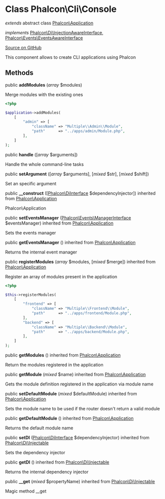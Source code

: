 # Class **Phalcon\\Cli\\Console**

*extends* abstract class [Phalcon\Application](/en/3.2/api/Phalcon_Application)

*implements* [Phalcon\Di\InjectionAwareInterface](/en/3.2/api/Phalcon_Di_InjectionAwareInterface), [Phalcon\Events\EventsAwareInterface](/en/3.2/api/Phalcon_Events_EventsAwareInterface)

<a href="https://github.com/phalcon/cphalcon/blob/master/phalcon/cli/console.zep" class="btn btn-default btn-sm">Source on GitHub</a>

This component allows to create CLI applications using Phalcon

## Methods

public **addModules** (*array* $modules)

Merge modules with the existing ones

```php
<?php

$application->addModules(
    [
        "admin" => [
            "className" => "Multiple\\Admin\\Module",
            "path"      => "../apps/admin/Module.php",
        ],
    ]
);

```

public **handle** ([*array* $arguments])

Handle the whole command-line tasks

public **setArgument** ([*array* $arguments], [*mixed* $str], [*mixed* $shift])

Set an specific argument

public **__construct** ([[Phalcon\DiInterface](/en/3.2/api/Phalcon_DiInterface) $dependencyInjector]) inherited from [Phalcon\Application](/en/3.2/api/Phalcon_Application)

Phalcon\\Application

public **setEventsManager** ([Phalcon\Events\ManagerInterface](/en/3.2/api/Phalcon_Events_ManagerInterface) $eventsManager) inherited from [Phalcon\Application](/en/3.2/api/Phalcon_Application)

Sets the events manager

public **getEventsManager** () inherited from [Phalcon\Application](/en/3.2/api/Phalcon_Application)

Returns the internal event manager

public **registerModules** (*array* $modules, [*mixed* $merge]) inherited from [Phalcon\Application](/en/3.2/api/Phalcon_Application)

Register an array of modules present in the application

```php
<?php

$this->registerModules(
    [
        "frontend" => [
            "className" => "Multiple\\Frontend\\Module",
            "path"      => "../apps/frontend/Module.php",
        ],
        "backend" => [
            "className" => "Multiple\\Backend\\Module",
            "path"      => "../apps/backend/Module.php",
        ],
    ]
);

```

public **getModules** () inherited from [Phalcon\Application](/en/3.2/api/Phalcon_Application)

Return the modules registered in the application

public **getModule** (*mixed* $name) inherited from [Phalcon\Application](/en/3.2/api/Phalcon_Application)

Gets the module definition registered in the application via module name

public **setDefaultModule** (*mixed* $defaultModule) inherited from [Phalcon\Application](/en/3.2/api/Phalcon_Application)

Sets the module name to be used if the router doesn't return a valid module

public **getDefaultModule** () inherited from [Phalcon\Application](/en/3.2/api/Phalcon_Application)

Returns the default module name

public **setDI** ([Phalcon\DiInterface](/en/3.2/api/Phalcon_DiInterface) $dependencyInjector) inherited from [Phalcon\Di\Injectable](/en/3.2/api/Phalcon_Di_Injectable)

Sets the dependency injector

public **getDI** () inherited from [Phalcon\Di\Injectable](/en/3.2/api/Phalcon_Di_Injectable)

Returns the internal dependency injector

public **__get** (*mixed* $propertyName) inherited from [Phalcon\Di\Injectable](/en/3.2/api/Phalcon_Di_Injectable)

Magic method __get